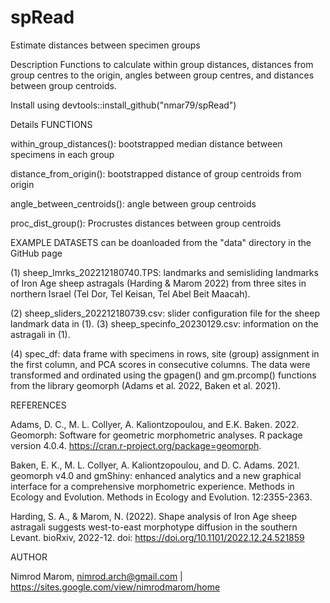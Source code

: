 # spRead
Estimate distances between specimen groups 

Description
Functions to calculate within group distances, distances from group centres to the origin, angles between group centres, and distances between group centroids.

Install using devtools::install_github("nmar79/spRead")

Details
FUNCTIONS

within_group_distances(): bootstrapped median distance between specimens in each group

distance_from_origin(): bootstrapped distance of group centroids from origin

angle_between_centroids(): angle between group centroids

proc_dist_group(): Procrustes distances between group centroids

EXAMPLE DATASETS can be doanloaded from the "data" directory in the GitHub page

(1) sheep_lmrks_202212180740.TPS: landmarks and semisliding landmarks of Iron Age sheep astragals (Harding & Marom 2022) from three sites in northern Israel (Tel Dor, Tel Keisan, Tel Abel Beit Maacah). 

(2) sheep_sliders_202212180739.csv: slider configuration file for the sheep landmark data in (1). 
(3) sheep_specinfo_20230129.csv: information on the astragali in (1). 

(4) spec_df: data frame with specimens in rows, site (group) assignment in the first column, and PCA scores in consecutive columns. The data were transformed and ordinated using the gpagen() and gm.prcomp() functions from the library geomorph (Adams et al. 2022, Baken et al. 2021).

REFERENCES

Adams, D. C., M. L. Collyer, A. Kaliontzopoulou, and E.K. Baken. 2022. Geomorph: Software for geometric morphometric analyses. R package version 4.0.4. https://cran.r-project.org/package=geomorph.

Baken, E. K., M. L. Collyer, A. Kaliontzopoulou, and D. C. Adams. 2021. geomorph v4.0 and gmShiny: enhanced analytics and a new graphical interface for a comprehensive morphometric experience. Methods in Ecology and Evolution. Methods in Ecology and Evolution. 12:2355-2363.

Harding, S. A., & Marom, N. (2022). Shape analysis of Iron Age sheep astragali suggests west-to-east morphotype diffusion in the southern Levant. bioRxiv, 2022-12. doi: https://doi.org/10.1101/2022.12.24.521859

AUTHOR

Nimrod Marom, nimrod.arch@gmail.com | https://sites.google.com/view/nimrodmarom/home
